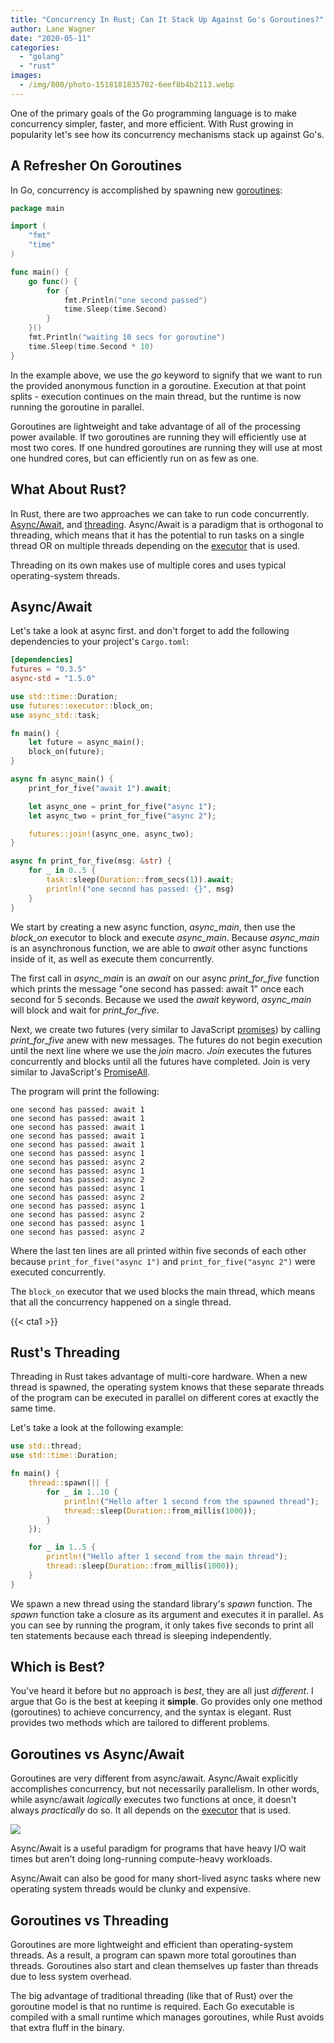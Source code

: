 ```yaml
---
title: "Concurrency In Rust; Can It Stack Up Against Go's Goroutines?"
author: Lane Wagner
date: "2020-05-11"
categories: 
  - "golang"
  - "rust"
images:
  - /img/800/photo-1518181835702-6eef8b4b2113.webp
---
```


One of the primary goals of the Go programming language is to make concurrency simpler, faster, and more efficient. With Rust growing in popularity let's see how its concurrency mechanisms stack up against Go's.

## A Refresher On Goroutines

In Go, concurrency is accomplished by spawning new [goroutines](https://tour.golang.org/concurrency/1):

```go
package main

import (
	"fmt"
	"time"
)

func main() {
	go func() {
		for {
			fmt.Println("one second passed")
			time.Sleep(time.Second)
		}
	}()
	fmt.Println("waiting 10 secs for goroutine")
	time.Sleep(time.Second * 10)
}
```

In the example above, we use the _go_ keyword to signify that we want to run the provided anonymous function in a goroutine. Execution at that point splits - execution continues on the main thread, but the runtime is now running the goroutine in parallel.

Goroutines are lightweight and take advantage of all of the processing power available. If two goroutines are running they will efficiently use at most two cores. If one hundred goroutines are running they will use at most one hundred cores, but can efficiently run on as few as one.

## What About Rust?

In Rust, there are two approaches we can take to run code concurrently. [Async/Await](https://rust-lang.github.io/async-book/01_getting_started/04_async_await_primer.html), and [threading](https://doc.rust-lang.org/book/ch16-01-threads.html). Async/Await is a paradigm that is orthogonal to threading, which means that it has the potential to run tasks on a single thread OR on multiple threads depending on the [executor](https://docs.rs/futures/0.2.1/futures/executor/index.html) that is used.

Threading on its own makes use of multiple cores and uses typical operating-system threads.

## Async/Await

Let's take a look at async first. and don't forget to add the following dependencies to your project's `Cargo.toml`:

```toml
[dependencies]
futures = "0.3.5"
async-std = "1.5.0"
```

```rust
use std::time::Duration;
use futures::executor::block_on;
use async_std::task;

fn main() {
    let future = async_main();
    block_on(future);
}

async fn async_main() {
    print_for_five("await 1").await;

    let async_one = print_for_five("async 1");
    let async_two = print_for_five("async 2");

    futures::join!(async_one, async_two);
}

async fn print_for_five(msg: &str) {
    for _ in 0..5 {
        task::sleep(Duration::from_secs(1)).await;
        println!("one second has passed: {}", msg)
    }
}
```

We start by creating a new async function, _async\_main_, then use the _block\_on_ executor to block and execute _async\_main_. Because _async\_main_ is an asynchronous function, we are able to _await_ other async functions inside of it, as well as execute them concurrently.

The first call in _async\_main_ is an _await_ on our async _print\_for\_five_ function which prints the message "one second has passed: await 1" once each second for 5 seconds. Because we used the _await_ keyword, _async\_main_ will block and wait for _print\_for\_five_.

Next, we create two futures (very similar to JavaScript [promises](https://developer.mozilla.org/en-US/docs/Web/JavaScript/Reference/Global_Objects/Promise)) by calling _print\_for\_five_ anew with new messages. The futures do not begin execution until the next line where we use the _join_ macro. _Join_ executes the futures concurrently and blocks until all the futures have completed. Join is very similar to JavaScript's [PromiseAll](https://developer.mozilla.org/en-US/docs/Web/JavaScript/Reference/Global_Objects/Promise/all).

The program will print the following:

```
one second has passed: await 1
one second has passed: await 1
one second has passed: await 1
one second has passed: await 1
one second has passed: await 1
one second has passed: async 1
one second has passed: async 2
one second has passed: async 1
one second has passed: async 2
one second has passed: async 1
one second has passed: async 2
one second has passed: async 1
one second has passed: async 2
one second has passed: async 1
one second has passed: async 2
```

Where the last ten lines are all printed within five seconds of each other because `print_for_five("async 1")` and `print_for_five("async 2")` were executed concurrently.

The `block_on` executor that we used blocks the main thread, which means that all the concurrency happened on a single thread.

{{< cta1 >}}

## Rust's Threading

Threading in Rust takes advantage of multi-core hardware. When a new thread is spawned, the operating system knows that these separate threads of the program can be executed in parallel on different cores at exactly the same time.

Let's take a look at the following example:

```rust
use std::thread;
use std::time::Duration;

fn main() {
    thread::spawn(|| {
        for _ in 1..10 {
            println!("Hello after 1 second from the spawned thread");
            thread::sleep(Duration::from_millis(1000));
        }
    });

    for _ in 1..5 {
        println!("Hello after 1 second from the main thread");
        thread::sleep(Duration::from_millis(1000));
    }
}
```

We spawn a new thread using the standard library's _spawn_ function. The _spawn_ function take a closure as its argument and executes it in parallel. As you can see by running the program, it only takes five seconds to print all ten statements because each thread is sleeping independently.

## Which is Best?

You've heard it before but no approach is _best_, they are all just _different_. I argue that Go is the best at keeping it **simple**. Go provides only one method (goroutines) to achieve concurrency, and the syntax is elegant. Rust provides two methods which are tailored to different problems.

## Goroutines vs Async/Await

Goroutines are very different from async/await. Async/Await explicitly accomplishes concurrency, but not necessarily parallelism. In other words, while async/await _logically_ executes two functions at once, it doesn't always _practically_ do so. It all depends on the [executor](https://docs.rs/futures/0.2.1/futures/executor/index.html) that is used.

![](/img/800/Untitled.jpg)

Async/Await is a useful paradigm for programs that have heavy I/O wait times but aren't doing long-running compute-heavy workloads.

Async/Await can also be good for many short-lived async tasks where new operating system threads would be clunky and expensive.

## Goroutines vs Threading

Goroutines are more lightweight and efficient than operating-system threads. As a result, a program can spawn more total goroutines than threads. Goroutines also start and clean themselves up faster than threads due to less system overhead.

The big advantage of traditional threading (like that of Rust) over the goroutine model is that no runtime is required. Each Go executable is compiled with a small runtime which manages goroutines, while Rust avoids that extra fluff in the binary.
